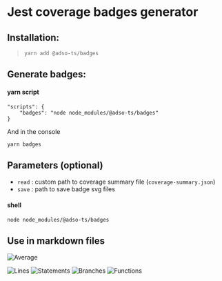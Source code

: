 # Jest coverage badges generator

## Installation:

> `yarn add @adso-ts/badges`

## Generate badges:
#### yarn script
```
"scripts": {
    "badges": "node node_modules/@adso-ts/badges"
}
```
And in the console
```
yarn badges
```
## Parameters (optional)
- `read` : custom path to coverage summary file (`coverage-summary.json`)
- `save` : path to save badge svg files

#### shell
`node node_modules/@adso-ts/badges`

## Use in markdown files

 ![Average](./coverage/average.svg)  
 
 ![Lines](./coverage/lines.svg)
 ![Statements](./coverage/statements.svg)
 ![Branches](./coverage/branches.svg)
 ![Functions](./coverage/functions.svg)
